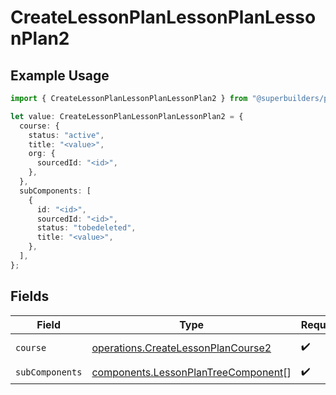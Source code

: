 # CreateLessonPlanLessonPlanLessonPlan2

## Example Usage

```typescript
import { CreateLessonPlanLessonPlanLessonPlan2 } from "@superbuilders/powerpath/models/operations";

let value: CreateLessonPlanLessonPlanLessonPlan2 = {
  course: {
    status: "active",
    title: "<value>",
    org: {
      sourcedId: "<id>",
    },
  },
  subComponents: [
    {
      id: "<id>",
      sourcedId: "<id>",
      status: "tobedeleted",
      title: "<value>",
    },
  ],
};
```

## Fields

| Field                                                                                      | Type                                                                                       | Required                                                                                   | Description                                                                                |
| ------------------------------------------------------------------------------------------ | ------------------------------------------------------------------------------------------ | ------------------------------------------------------------------------------------------ | ------------------------------------------------------------------------------------------ |
| `course`                                                                                   | [operations.CreateLessonPlanCourse2](../../models/operations/createlessonplancourse2.md)   | :heavy_check_mark:                                                                         | Represents a course.                                                                       |
| `subComponents`                                                                            | [components.LessonPlanTreeComponent](../../models/components/lessonplantreecomponent.md)[] | :heavy_check_mark:                                                                         | N/A                                                                                        |